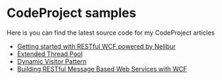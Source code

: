 CodeProject samples
=======

Here is you can find the latest source code for my CodeProject articles

 * [Getting started with RESTful WCF powered by Nelibur](http://www.codeproject.com/Articles/780654/Getting-started-with-RESTful-WCF-powered-by-Nelibu)
 * [Extended Thread Pool](http://www.codeproject.com/Articles/27358/Extended-Thread-Pool)
 * [Dynamic Visitor Pattern](http://www.codeproject.com/Articles/563043/Dynamic-Visitor-Pattern)
 * [Building RESTful Message Based Web Services with WCF](http://www.codeproject.com/Articles/712689/Building-RESTful-Message-Based-Web-Services-with-W)